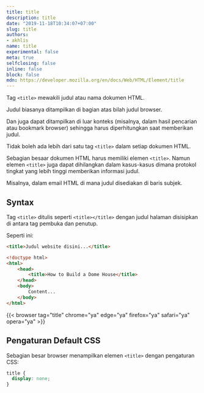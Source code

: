 ```yaml
---
title: title
description: title
date: "2019-11-18T10:34:07+07:00"
slug: title
authors:
- akhlis
name: title
experimental: false
meta: true
selfclosing: false
inline: false
block: false
mdn: https://developer.mozilla.org/en/docs/Web/HTML/Element/title
---
```


Tag `<title>` mewakili judul atau nama dokumen HTML.

Judul biasanya ditampilkan di bagian atas bilah judul browser.

Dan juga dapat ditampilkan di luar konteks (misalnya, dalam hasil pencarian atau bookmark browser) sehingga harus diperhitungkan saat memberikan judul.

Tidak boleh ada lebih dari satu tag `<title>` dalam setiap dokumen HTML.

Sebagian besaar dokumen HTML harus memiliki elemen `<title>`. Namun elemen `<title>` juga dapat dihilangkan dalam kasus-kasus dimana protokol tingkat yang lebih tinggi memberikan informasi judul.

Misalnya, dalam email HTML di mana judul disediakan di baris subjek.

## Syntax

Tag `<title>` ditulis seperti `<title></title>` dengan judul halaman disisipkan di antara tag pembuka dan penutup.

Seperti ini:
```html
<title>Judul website disini...</title>
```

```html
<!doctype html>
<html>
	<head>
		<title>How to Build a Dome House</title>
	</head>
	<body>
		Content...
	</body>
</html>
```

{{< browser tag="title" chrome="ya" edge="ya" firefox="ya" safari="ya" opera="ya" >}}

## Pengaturan Default CSS

Sebagian besar browser menampilkan elemen `<title>` dengan pengaturan CSS:

```css
title {
  display: none;
}
```